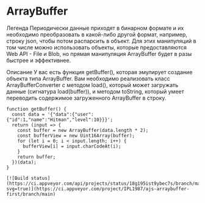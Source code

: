 # ArrayBuffer

Легенда
Периодически данные приходят в бинарном формате и их необходимо преобразовать в какой-либо другой формат, например, строку json, чтобы потом распарсить в объект. Для этих манипуляций в том числе можно использовать объекты, которые предоставляются Web API - File и Blob, но прямая манипуляция ArrayBuffer будет в разы быстрее и эффективнее.

Описание
У вас есть функция getBuffer(), которая эмулирует создание объекта типа ArrayBuffer. Вам необходимо реализовать класс ArrayBufferConverter с методом load(), который может загружать данные (сигнатура load(buffer)), и методом toString, который умеет переводить содержимое загруженного ArrayBuffer в строку.

```
function getBuffer() {
  const data = '{"data":{"user":{"id":1,"name":"Hitman","level":10}}}';
  return (input => {
    const buffer = new ArrayBuffer(data.length * 2);
    const bufferView = new Uint16Array(buffer);
    for (let i = 0; i < input.length; i++) {
      bufferView[i] = input.charCodeAt(i);
    }
    return buffer;
  })(data);
}

[![Build status](https://ci.appveyor.com/api/projects/status/18g195ist9ybec7s/branch/main?svg=true)](https://ci.appveyor.com/project/IPL1987/ajs-arraybuffer-first/branch/main)

